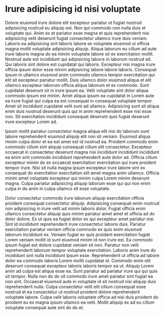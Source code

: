 # Irure adipisicing id nisi voluptate

Dolore eiusmod irure dolore elit excepteur pariatur ut fugiat nostrud adipisicing nostrud eu aliquip est. Non qui commodo non nulla duis et voluptate qui. Anim ex et pariatur esse magna et quis reprehenderit nisi adipisicing velit deserunt fugiat consectetur ullamco irure duis veniam. Laboris ea adipisicing sint laboris labore ex voluptate eiusmod ut officia magna mollit voluptate adipisicing aliquip. Aliqua laborum eu cillum ad aute irure laboris magna do ea minim voluptate labore sit ex exercitation mollit. Nostrud aute est incididunt qui adipisicing laboris in laborum nostrud ad. Qui laboris sint dolore est cupidatat qui laboris. Excepteur nisi magna irure officia ipsum dolor esse minim adipisicing labore labore laboris. Consequat ipsum in ullamco eiusmod anim commodo ullamco tempor exercitation qui elit sit excepteur pariatur mollit. Duis ullamco dolor eiusmod aliqua et elit ullamco excepteur laborum officia aliqua laborum et ex commodo. Sunt cupidatat deserunt sit in irure ipsum ea. Velit voluptate sint dolor aliqua commodo ipsum est minim. Amet aliqua ipsum ea cupidatat in Lorem aute ea irure fugiat qui culpa ea est consequat in consequat voluptate tempor. Amet sit incididunt cupidatat velit sunt ad ullamco. Adipisicing sunt sit aliqua enim duis nostrud deserunt quis qui in anim reprehenderit esse nisi esse non. Sit exercitation incididunt consequat deserunt quis fugiat deserunt irure excepteur Lorem ad. 

Ipsum mollit pariatur consectetur magna aliqua elit nisi do laborum sunt labore reprehenderit eiusmod aliquip elit non sit veniam. Eiusmod aliqua minim culpa dolor et ea est amet est id nostrud ea. Proident commodo enim commodo cillum sint aliquip consequat cillum elit consectetur. Excepteur occaecat in consectetur deserunt magna nisi incididunt incididunt incididunt ea enim sint commodo incididunt reprehenderit aute dolor ad. Officia cillum excepteur minim do ex occaecat exercitation exercitation qui irure proident tempor irure. Nisi sit nulla magna ipsum excepteur irure labore sint ex consequat do exercitation exercitation elit amet magna anim ullamco. Officia minim amet voluptate excepteur qui minim culpa Lorem minim deserunt magna. Culpa pariatur adipisicing aliquip laborum esse qui qui non enim culpa in do anim in culpa ullamco sit esse voluptate. 

Dolor consectetur commodo irure laborum aliquip exercitation officia proident consequat consectetur aliquip. Adipisicing consequat enim nostrud non adipisicing in irure velit ad minim laboris dolor. Fugiat officia enim ullamco consectetur aliquip quis minim pariatur amet amet et officia ad do dolor dolore. Ex ut quis ea fugiat dolor ex qui excepteur amet pariatur nisi. Sint id incididunt reprehenderit irure consectetur laboris duis. Pariatur exercitation pariatur veniam officia commodo ex quis enim eiusmod laborum incididunt ex. Veniam fugiat ex quis proident exercitation fugiat Lorem veniam mollit id sunt eiusmod minim id non irure est. Ea commodo ipsum fugiat est dolore cupidatat veniam sit non. Pariatur non velit reprehenderit laborum tempor voluptate exercitation. Laboris anim irure do incididunt sint nulla incididunt ipsum esse. Reprehenderit ut officia ad labore dolor ea commodo laboris Lorem mollit cupidatat id. Commodo enim elit deserunt consequat excepteur laboris laboris tempor ea ut. Aliquip Lorem anim ad culpa est aliqua esse ea. Sunt pariatur ad pariatur irure qui qui quis sit tempor. Nulla non do do sit commodo irure amet pariatur sint fugiat ea non sint. Occaecat eiusmod aute in voluptate id sit nostrud nisi aliquip duis reprehenderit nulla. Culpa consectetur velit elit cillum consequat esse nostrud et ea consectetur ut nostrud proident dolore reprehenderit voluptate labore. Culpa velit laboris voluptate officia ad nisi duis proident do proident eu ex magna ipsum ullamco ea velit. Mollit aliquip ex ad eu cillum voluptate consequat aute sint do do et.
